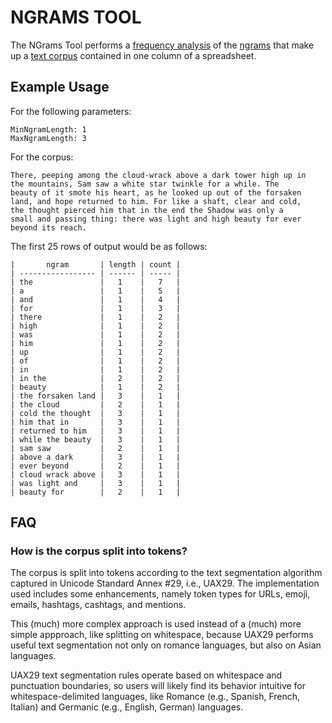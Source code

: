# NGRAMS TOOL

The NGrams Tool performs a [frequency
analysis](https://en.wikipedia.org/wiki/Frequency_analysis) of the
[ngrams](https://en.wikipedia.org/wiki/N-gram) that make up a [text
corpus](https://en.wikipedia.org/wiki/Text_corpus) contained in one
column of a spreadsheet.

## Example Usage

For the following parameters:

    MinNgramLength: 1
    MaxNgramLength: 3

For the corpus:

    There, peeping among the cloud-wrack above a dark tower high up in
    the mountains, Sam saw a white star twinkle for a while. The
    beauty of it smote his heart, as he looked up out of the forsaken
    land, and hope returned to him. For like a shaft, clear and cold,
    the thought pierced him that in the end the Shadow was only a
    small and passing thing: there was light and high beauty for ever
    beyond its reach.

The first 25 rows of output would be as follows:

    |       ngram       | length | count |
    | ----------------- | ------ | ----- |
    | the               |   1    |   7   |
    | a                 |   1    |   5   |
    | and               |   1    |   4   |
    | for               |   1    |   3   |
    | there             |   1    |   2   |
    | high              |   1    |   2   |
    | was               |   1    |   2   |
    | him               |   1    |   2   |
    | up                |   1    |   2   |
    | of                |   1    |   2   |
    | in                |   1    |   2   |
    | in the            |   2    |   2   |
    | beauty            |   1    |   2   |
    | the forsaken land |   3    |   1   |
    | the cloud         |   2    |   1   |
    | cold the thought  |   3    |   1   |
    | him that in       |   3    |   1   |
    | returned to him   |   3    |   1   |
    | while the beauty  |   3    |   1   |
    | sam saw           |   2    |   1   |
    | above a dark      |   3    |   1   |
    | ever beyond       |   2    |   1   |
    | cloud wrack above |   3    |   1   |
    | was light and     |   3    |   1   |
    | beauty for        |   2    |   1   |

## FAQ

### How is the corpus split into tokens?

The corpus is split into tokens according to the text segmentation
algorithm captured in Unicode Standard Annex #29, i.e., UAX29. The
implementation used includes some enhancements, namely token types for
URLs, emoji, emails, hashtags, cashtags, and mentions.

This (much) more complex approach is used instead of a (much) more
simple appproach, like splitting on whitespace, because UAX29 performs
useful text segmentation not only on romance languages, but also on
Asian languages.

UAX29 text segmentation rules operate based on whitespace and
punctuation boundaries, so users will likely find its behavior
intuitive for whitespace-delimited languages, like Romance (e.g.,
Spanish, French, Italian) and Germanic (e.g., English, German)
languages.
